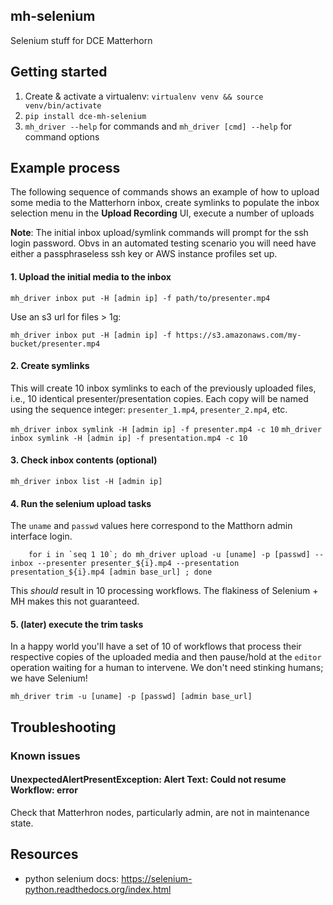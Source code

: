 
## mh-selenium

Selenium stuff for DCE Matterhorn

## Getting started

1. Create & activate a virtualenv: `virtualenv venv && source venv/bin/activate`
2. `pip install dce-mh-selenium`
3. `mh_driver --help` for commands and `mh_driver [cmd] --help` for command options

## Example process

The following sequence of commands shows an example of how to upload some media
to the Matterhorn inbox, create symlinks to populate the inbox selection menu
in the **Upload Recording** UI, execute a number of uploads

**Note**: The initial inbox upload/symlink commands will prompt for the ssh 
login password. Obvs in an automated testing scenario you will need have either 
a passphraseless ssh key or AWS instance profiles set up.

#### 1. Upload the initial media to the inbox

`mh_driver inbox put -H [admin ip] -f path/to/presenter.mp4`

Use an s3 url for files > 1g:

`mh_driver inbox put -H [admin ip] -f https://s3.amazonaws.com/my-bucket/presenter.mp4`

#### 2. Create symlinks

This will create 10 inbox symlinks to each of the previously uploaded files, 
i.e., 10 identical presenter/presentation copies. Each copy will be named using
the sequence integer: `presenter_1.mp4`, `presenter_2.mp4`, etc.

`mh_driver inbox symlink -H [admin ip] -f presenter.mp4 -c 10`
`mh_driver inbox symlink -H [admin ip] -f presentation.mp4 -c 10`

#### 3. Check inbox contents (optional)

`mh_driver inbox list -H [admin ip]`

#### 4. Run the selenium upload tasks

The `uname` and `passwd` values here correspond to the Matthorn admin interface 
login.

```
    for i in `seq 1 10`; do mh_driver upload -u [uname] -p [passwd] --inbox --presenter presenter_${i}.mp4 --presentation presentation_${i}.mp4 [admin base_url] ; done
```

This *should* result in 10 processing workflows. The flakiness of Selenium + MH 
makes this not guaranteed.

#### 5. (later) execute the trim tasks

In a happy world you'll have a set of 10 of workflows that process their 
respective copies of the uploaded media and then pause/hold at the `editor` 
operation waiting for a human to intervene. We don't need stinking humans; we 
have Selenium!

`mh_driver trim -u [uname] -p [passwd] [admin base_url]`


## Troubleshooting

### Known issues

#### UnexpectedAlertPresentException: Alert Text: Could not resume Workflow: error

Check that Matterhron nodes, particularly admin, are not in maintenance state.

## Resources

* python selenium docs: https://selenium-python.readthedocs.org/index.html

